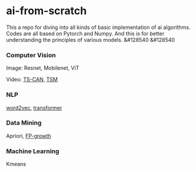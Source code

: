 # ai-from-scratch
This a repo for diving into all kinds of basic implementation of ai algorithms. Codes are all based on Pytorch and Numpy. And this is for better understanding the principles of various models. 
&#128540 &#128540

### Computer Vision
Image: Resnet, Mobilenet, ViT

Video: <a href = "https://papers.nips.cc/paper/2020/file/e1228be46de6a0234ac22ded31417bc7-Paper.pdf">TS-CAN</a>, 
<a href = "https://arxiv.org/abs/1811.08383">TSM</a>

### NLP
<a href = "https://arxiv.org/abs/1301.3781">word2vec</a>, 
<a href = "https://arxiv.org/abs/1706.03762">transformer</a>

### Data Mining
Apriori, <a href = "https://www.cs.sfu.ca/~jpei/publications/sigmod00.pdf">FP-growth</a>

### Machine Learning
Kmeans